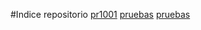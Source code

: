 #Indice repositorio 
[pr1001](./pr1001/pr1001.md)
[pruebas](./pruebas/pruebas.md)
[pruebas](./pruebas/pruebas2.md)
